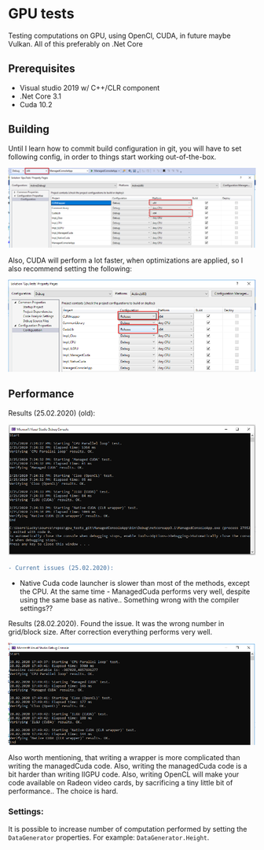 # GPU tests

Testing computations on GPU, using OpenCl, CUDA, in future maybe Vulkan. All of this preferably on .Net Core

## Prerequisites

* Visual studio 2019 w/ C++/CLR component
* .Net Core 3.1
* Cuda 10.2

## Building

Until I learn how to commit build configuration in git, you will have to set following config, in order to things start working out-of-the-box.

![Image of build configuration](buildConfig.png)

Also, CUDA will perform a lot faster, when optimizations are applied, so I also recommend setting the following:

![Image of build configuration](buildConfig2.png)

## Performance

Results (25.02.2020) (old):

![Image of results](results.png)

```diff
- Current issues (25.02.2020):
```

* Native Cuda code launcher is slower than most of the methods, except the CPU. At the same time - ManagedCuda performs very well, despite using the same base as native.. Something wrong with the compiler settings??

Results (28.02.2020). Found the issue. It was the wrong number in grid/block size. After correction everything performs very well.

![Image of results](resultsnew.png)

Also worth mentioning, that writing a wrapper is more complicated than writing the managedCuda code.
Also, writing the managedCuda code is a bit harder than writing IlGPU code.
Also, writing OpenCL will make your code available on Radeon video cards, by sacrificing a tiny little bit of performance..
The choice is hard. 

### Settings:

It is possible to increase number of computation performed by setting the `DataGenerator` properties. For example: `DataGenerator.Height`.
